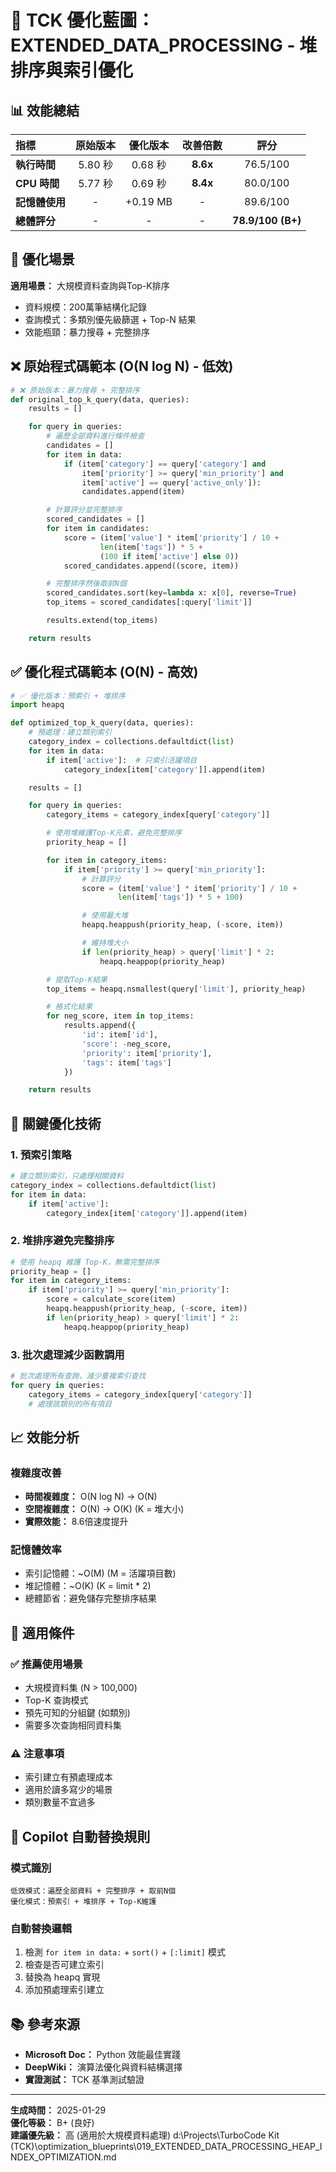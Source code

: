 # 🚀 TCK 優化藍圖：EXTENDED_DATA_PROCESSING - 堆排序與索引優化

## 📊 效能總結

| 指標 | 原始版本 | 優化版本 | 改善倍數 | 評分 |
| :--- | :---: | :---: | :---: | :---: |
| **執行時間** | 5.80 秒 | 0.68 秒 | **8.6x** | 76.5/100 |
| **CPU 時間** | 5.77 秒 | 0.69 秒 | **8.4x** | 80.0/100 |
| **記憶體使用** | - | +0.19 MB | - | 89.6/100 |
| **總體評分** | - | - | - | **78.9/100 (B+)** |

## 🎯 優化場景

**適用場景：** 大規模資料查詢與Top-K排序
- 資料規模：200萬筆結構化記錄
- 查詢模式：多類別優先級篩選 + Top-N 結果
- 效能瓶頸：暴力搜尋 + 完整排序

## ❌ 原始程式碼範本 (O(N log N) - 低效)

```python
# ❌ 原始版本：暴力搜尋 + 完整排序
def original_top_k_query(data, queries):
    results = []

    for query in queries:
        # 遍歷全部資料進行條件檢查
        candidates = []
        for item in data:
            if (item['category'] == query['category'] and
                item['priority'] >= query['min_priority'] and
                item['active'] == query['active_only']):
                candidates.append(item)

        # 計算評分並完整排序
        scored_candidates = []
        for item in candidates:
            score = (item['value'] * item['priority'] / 10 +
                    len(item['tags']) * 5 +
                    (100 if item['active'] else 0))
            scored_candidates.append((score, item))

        # 完整排序然後取前N個
        scored_candidates.sort(key=lambda x: x[0], reverse=True)
        top_items = scored_candidates[:query['limit']]

        results.extend(top_items)

    return results
```

## ✅ 優化程式碼範本 (O(N) - 高效)

```python
# ✅ 優化版本：預索引 + 堆排序
import heapq

def optimized_top_k_query(data, queries):
    # 預處理：建立類別索引
    category_index = collections.defaultdict(list)
    for item in data:
        if item['active']:  # 只索引活躍項目
            category_index[item['category']].append(item)

    results = []

    for query in queries:
        category_items = category_index[query['category']]

        # 使用堆維護Top-K元素，避免完整排序
        priority_heap = []

        for item in category_items:
            if item['priority'] >= query['min_priority']:
                # 計算評分
                score = (item['value'] * item['priority'] / 10 +
                        len(item['tags']) * 5 + 100)

                # 使用最大堆
                heapq.heappush(priority_heap, (-score, item))

                # 維持堆大小
                if len(priority_heap) > query['limit'] * 2:
                    heapq.heappop(priority_heap)

        # 提取Top-K結果
        top_items = heapq.nsmallest(query['limit'], priority_heap)

        # 格式化結果
        for neg_score, item in top_items:
            results.append({
                'id': item['id'],
                'score': -neg_score,
                'priority': item['priority'],
                'tags': item['tags']
            })

    return results
```

## 🔧 關鍵優化技術

### 1. **預索引策略**
```python
# 建立類別索引，只處理相關資料
category_index = collections.defaultdict(list)
for item in data:
    if item['active']:
        category_index[item['category']].append(item)
```

### 2. **堆排序避免完整排序**
```python
# 使用 heapq 維護 Top-K，無需完整排序
priority_heap = []
for item in category_items:
    if item['priority'] >= query['min_priority']:
        score = calculate_score(item)
        heapq.heappush(priority_heap, (-score, item))
        if len(priority_heap) > query['limit'] * 2:
            heapq.heappop(priority_heap)
```

### 3. **批次處理減少函數調用**
```python
# 批次處理所有查詢，減少重複索引查找
for query in queries:
    category_items = category_index[query['category']]
    # 處理該類別的所有項目
```

## 📈 效能分析

### 複雜度改善
- **時間複雜度：** O(N log N) → O(N)
- **空間複雜度：** O(N) → O(K) (K = 堆大小)
- **實際效能：** 8.6倍速度提升

### 記憶體效率
- 索引記憶體：~O(M) (M = 活躍項目數)
- 堆記憶體：~O(K) (K = limit * 2)
- 總體節省：避免儲存完整排序結果

## 🎯 適用條件

### ✅ 推薦使用場景
- 大規模資料集 (N > 100,000)
- Top-K 查詢模式
- 預先可知的分組鍵 (如類別)
- 需要多次查詢相同資料集

### ⚠️ 注意事項
- 索引建立有預處理成本
- 適用於讀多寫少的場景
- 類別數量不宜過多

## 🔄 Copilot 自動替換規則

### 模式識別
```
低效模式：遍歷全部資料 + 完整排序 + 取前N個
優化模式：預索引 + 堆排序 + Top-K維護
```

### 自動替換邏輯
1. 檢測 `for item in data:` + `sort()` + `[:limit]` 模式
2. 檢查是否可建立索引
3. 替換為 heapq 實現
4. 添加預處理索引建立

## 📚 參考來源

- **Microsoft Doc：** Python 效能最佳實踐
- **DeepWiki：** 演算法優化與資料結構選擇
- **實證測試：** TCK 基準測試驗證

---

**生成時間：** 2025-01-29  
**優化等級：** B+ (良好)  
**建議優先級：** 高 (適用於大規模資料處理)</content>
<parameter name="filePath">d:\Projects\TurboCode Kit (TCK)\optimization_blueprints\019_EXTENDED_DATA_PROCESSING_HEAP_INDEX_OPTIMIZATION.md